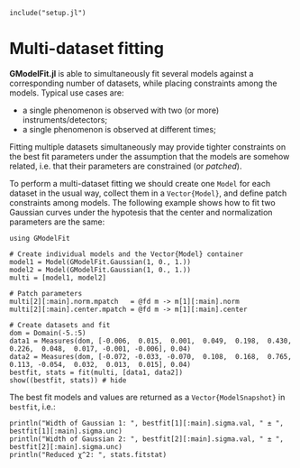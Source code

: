 ```@setup abc
include("setup.jl")
```


# Multi-dataset fitting

**GModelFit.jl** is able to simultaneously fit several models against a corresponding number of datasets, while placing constraints among the models. Typical use cases are:
- a single phenomenon is observed with two (or more) instruments/detectors;
- a single phenomenon is observed at different times;

Fitting multiple datasets simultaneously may provide tighter constraints on the best fit parameters under the assumption that the models are somehow related, i.e. that their parameters are constrained (or *patched*).

To perform a multi-dataset fitting we should create one `Model` for each dataset in the usual way, collect them in a `Vector{Model}`, and define patch constraints among models.   The following example shows how to fit two Gaussian curves under the hypotesis that the center and normalization parameters are the same:
```@example abc
using GModelFit

# Create individual models and the Vector{Model} container
model1 = Model(GModelFit.Gaussian(1, 0., 1.))
model2 = Model(GModelFit.Gaussian(1, 0., 1.))
multi = [model1, model2]

# Patch parameters
multi[2][:main].norm.mpatch   = @fd m -> m[1][:main].norm
multi[2][:main].center.mpatch = @fd m -> m[1][:main].center

# Create datasets and fit
dom = Domain(-5.:5)
data1 = Measures(dom, [-0.006,  0.015,  0.001,  0.049,  0.198,  0.430,  0.226,  0.048,  0.017, -0.001, -0.006], 0.04)
data2 = Measures(dom, [-0.072, -0.033, -0.070,  0.108,  0.168,  0.765,  0.113, -0.054,  0.032,  0.013,  0.015], 0.04)
bestfit, stats = fit(multi, [data1, data2])
show((bestfit, stats)) # hide
```

The best fit models and values are returned as a `Vector{ModelSnapshot}` in `bestfit`, i.e.:
```@example abc
println("Width of Gaussian 1: ", bestfit[1][:main].sigma.val, " ± ", bestfit[1][:main].sigma.unc)
println("Width of Gaussian 2: ", bestfit[2][:main].sigma.val, " ± ", bestfit[2][:main].sigma.unc)
println("Reduced χ^2: ", stats.fitstat)
```
